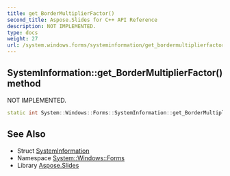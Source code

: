 ```yaml
---
title: get_BorderMultiplierFactor()
second_title: Aspose.Slides for C++ API Reference
description: NOT IMPLEMENTED.
type: docs
weight: 27
url: /system.windows.forms/systeminformation/get_bordermultiplierfactor/
---
```

## SystemInformation::get_BorderMultiplierFactor() method


NOT IMPLEMENTED.

```cpp
static int System::Windows::Forms::SystemInformation::get_BorderMultiplierFactor()
```


## See Also

* Struct [SystemInformation](../)
* Namespace [System::Windows::Forms](../../)
* Library [Aspose.Slides](../../../)